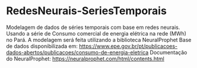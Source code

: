 # RedesNeurais-SeriesTemporais
Modelagem de dados de séries temporais com base em redes neurais. Usando a série de Consumo comercial de energia elétrica na rede (MWh) no Pará.
A modelagem será feita utilizando a biblioteca NeuralProphet
Base de dados disponibilizada em: https://www.epe.gov.br/pt/publicacoes-dados-abertos/publicacoes/consumo-de-energia-eletrica
Documentação do NeuralProphet: https://neuralprophet.com/html/contents.html
